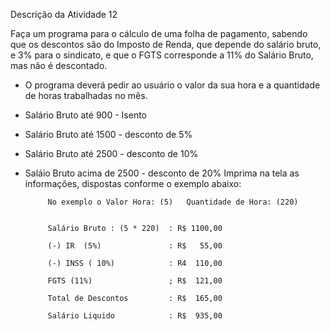 Descrição da Atividade 12

 Faça um programa para o cálculo de uma folha de pagamento, sabendo que os descontos 
são do Imposto de Renda, que depende do salário bruto, e 3% para o sindicato, e que o FGTS
corresponde a 11% do Salário Bruto, mas não é descontado.

- O programa deverá pedir ao usuário o valor da sua hora e a quantidade de horas trabalhadas
no mês.

- Salário Bruto até 900 - Isento

- Salário Bruto até 1500 -  desconto de 5%

- Salário Bruto até 2500 - desconto de 10%

- Saláio Bruto acima de 2500 - desconto de 20% Imprima na tela as informações, dispostas conforme o exemplo abaixo:

           No exemplo o Valor Hora: (5)   Quantidade de Hora: (220)


           Salário Bruto : (5 * 220)  : R$ 1100,00

           (-) IR  (5%)               : R$   55,00

           (-) INSS ( 10%)            : R4  110,00

           FGTS (11%)                 ; R$  121,00

           Total de Descontos         : R$  165,00

           Salário Liquido            : R$  935,00